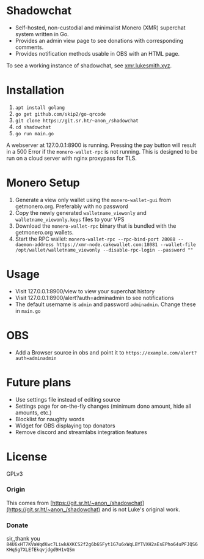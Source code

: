 # Shadowchat
- Self-hosted, non-custodial and minimalist Monero (XMR) superchat system written in Go.
- Provides an admin view page to see donations with corresponding comments.
- Provides notification methods usable in OBS with an HTML page.

To see a working instance of shadowchat, see [xmr.lukesmith.xyz](https://xmr.lukesmith.xyz).

# Installation
1. ```apt install golang```
2. ```go get github.com/skip2/go-qrcode```
3. ```git clone https://git.sr.ht/~anon_/shadowchat```
4. ```cd shadowchat```
5. ```go run main.go```

A webserver at 127.0.0.1:8900 is running. Pressing the pay button will result in a 500 Error if the `monero-wallet-rpc` is not running.
This is designed to be run on a cloud server with nginx proxypass for TLS.

# Monero Setup
1. Generate a view only wallet using the `monero-wallet-gui` from getmonero.org. Preferably with no password
2. Copy the newly generated `walletname_viewonly` and `walletname_viewonly.keys` files to your VPS
3. Download the `monero-wallet-rpc` binary that is bundled with the getmonero.org wallets.
4. Start the RPC wallet: `monero-wallet-rpc --rpc-bind-port 28088 --daemon-address https://xmr-node.cakewallet.com:18081 --wallet-file /opt/wallet/walletname_viewonly --disable-rpc-login --password ""`

# Usage
- Visit 127.0.0.1:8900/view to view your superchat history
- Visit 127.0.0.1:8900/alert?auth=adminadmin to see notifications
- The default username is `admin` and password `adminadmin`. Change these in `main.go`

# OBS
- Add a Browser source in obs and point it to `https://example.com/alert?auth=adminadmin`
# Future plans
- Use settings file instead of editing source
- Settings page for on-the-fly changes (minimum dono amount, hide all amounts, etc.)
- Blocklist for naughty words
- Widget for OBS displaying top donators
- Remove discord and streamlabs integration features

# License
GPLv3

### Origin
This comes from [https://git.sr.ht/~anon_/shadowchat](https://git.sr.ht/~anon_/shadowchat) and is not Luke's original work.

### Donate
sir,,thank you
`84U6xHT7KVaWqdKwc7LiwkAXKCS2f2g6b6SFyt1G7u6xWqLBYTVXH2aEsEPho64uPFJQS6KHqSg7XLEfEkqvjdgd9H1vQSm`
